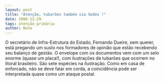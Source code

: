 ```yaml
---
layout: post
title: "Atenção, tubarões também via Sedex !"
date: 2006-12-29
tags: atenção primária
author: None
---
```

O secretário de Infra-Estrutura do Estado, Fernando Dueire, sem querer, está pregando um susto nos formadores de opinião que estão recebendo seu balanço de gestão.
O envelope com os documentos vem com um selo enorme (quase um placa!), com ilustrações de tubarões que ocorrem no litoral brasileiro. São sete espécies na ilustração.
Como em casa de enforcado, não se deve falar em corda, a coincidência pode ser interpretada quase como um ataque postal. 